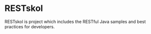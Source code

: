 # RESTskol
RESTskol is project which includes the RESTful Java samples and best practices for developers.
